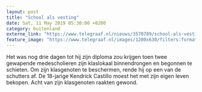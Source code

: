 ```yaml
---
layout: post
title: "School als vesting"
date: Sat, 11 May 2019 05:30:00 +0200
category: buitenland
externe_link: "https://www.telegraaf.nl/nieuws/3570789/school-als-vesting"
feature_image: "https://www.telegraaf.nl/images/1200x630/filters:format(jpeg):quality(80)/cdn-kiosk-api.telegraaf.nl/99ee16de-7360-11e9-85a2-02c309bc01c1.jpg"
---
```


<p class="intro">Het was nog drie dagen tot hij zijn diploma zou krijgen toen twee gewapende medescholieren zijn klaslokaal binnendrongen en begonnen te schieten. Om zijn klasgenoten te beschermen, rende hij op een van de schutters af. De 18-jarige Kendrick Castillo moest het met zijn eigen leven bekopen. Acht van zijn klasgenoten raakten gewond.</p>
